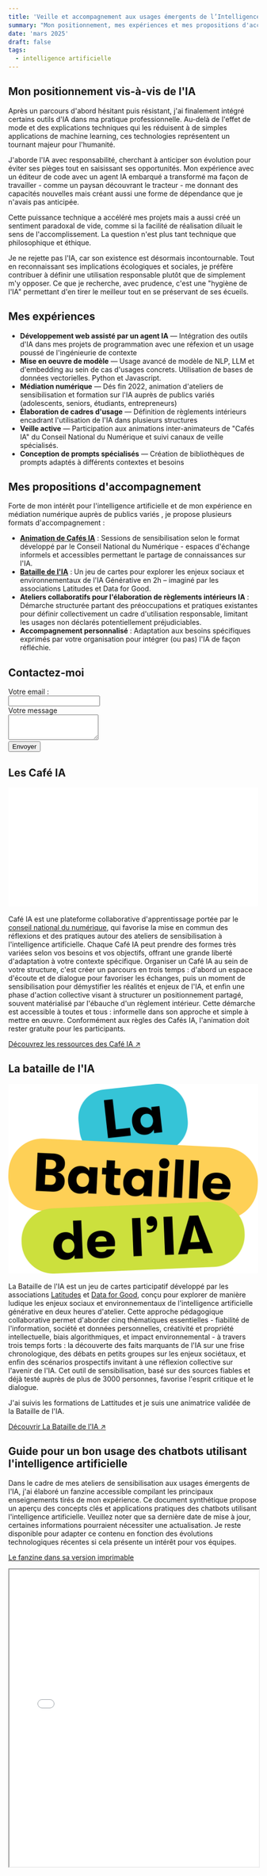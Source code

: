 ```yaml
---
title: 'Veille et accompagnement aux usages émergents de l’Intelligence artificielle'
summary: "Mon positionnement, mes expériences et mes propositions d'accompagnement."
date: 'mars 2025'
draft: false
tags:
  - intelligence artificielle
---
```


## Mon positionnement vis-à-vis de l'IA

Après un parcours d'abord hésitant puis résistant, j'ai finalement intégré certains outils d'IA dans ma pratique professionnelle. Au-delà de l'effet de mode et des explications techniques qui les réduisent à de simples applications de machine learning, ces technologies représentent un tournant majeur pour l'humanité.

J'aborde l'IA avec responsabilité, cherchant à anticiper son évolution pour éviter ses pièges tout en saisissant ses opportunités. Mon expérience avec un éditeur de code avec un agent IA embarqué a transformé ma façon de travailler - comme un paysan découvrant le tracteur - me donnant des capacités nouvelles mais créant aussi une forme de dépendance que je n'avais pas anticipée.

Cette puissance technique a accéléré mes projets mais a aussi créé un sentiment paradoxal de vide, comme si la facilité de réalisation diluait le sens de l'accomplissement. La question n'est plus tant technique que philosophique et éthique.

Je ne rejette pas l'IA, car son existence est désormais incontournable. Tout en reconnaissant ses implications écologiques et sociales, je préfère contribuer à définir une utilisation responsable plutôt que de simplement m'y opposer. Ce que je recherche, avec prudence, c'est une "hygiène de l'IA" permettant d'en tirer le meilleur tout en se préservant de ses écueils.

## Mes expériences

- **Développement web assisté par un agent IA** — Intégration des outils d'IA dans mes projets de programmation avec une réfexion et un usage poussé de l'ingénieurie de contexte
- **Mise en oeuvre de modèle** — Usage avancé de modèle de NLP, LLM et d'embedding au sein de cas d'usages concrets. Utilisation de bases de données vectorielles. Python et Javascript.
- **Médiation numérique** — Dés fin 2022, animation d'ateliers de sensibilisation et formation sur l'IA auprès de publics variés (adolescents, seniors, étudiants, entrepreneurs)
- **Élaboration de cadres d'usage** — Définition de règlements intérieurs encadrant l'utilisation de l'IA dans plusieurs structures
- **Veille active** — Participation aux animations inter-animateurs de "Cafés IA" du Conseil National du Numérique et suivi canaux de veille spécialisés.
- **Conception de prompts spécialisés** — Création de bibliothèques de prompts adaptés à différents contextes et besoins

## Mes propositions d'accompagnement

Forte de mon intérêt pour l'intelligence artificielle et de mon expérience en médiation numérique auprès de publics variés , je propose plusieurs formats d'accompagnement :

- **[Animation de Cafés IA](https://cafeia.org/)** : Sessions de sensibilisation selon le format développé par le Conseil National du Numérique - espaces d'échange informels et accessibles permettant le partage de connaissances sur l'IA.
- **[Bataille de l'IA](https://www.batailledelia.org/)** : Un jeu de cartes pour explorer les enjeux sociaux et environnementaux de l'IA Générative en 2h – imaginé par les associations Latitudes et Data for Good.
- **Ateliers collaboratifs pour l'élaboration de règlements intérieurs IA** : Démarche structurée partant des préoccupations et pratiques existantes pour définir collectivement un cadre d'utilisation responsable, limitant les usages non déclarés potentiellement préjudiciables.
- **Accompagnement personnalisé** : Adaptation aux besoins spécifiques exprimés par votre organisation pour intégrer (ou pas) l'IA de façon réfléchie.

## Contactez-moi

<form
  action="https://formspree.io/f/mjkbnlaz"
  method="POST"
>
  <label for="email" class="block font-medium leading-6 ">Votre email : </label>
  <div class="mt-2">
    <input id="email" name="email" type="email" autocomplete="email" class="block w-full rounded-md border-0 py-1.5 text-gray-900 shadow-sm ring-1 ring-inset ring-gray-300 placeholder:text-gray-400 focus:ring-2 focus:ring-inset focus:ring-indigo-600 sm:text-sm sm:leading-6">
  </div>
  <div class="col-span-full">
    <label for="message" class="block leading-6 ">Votre message</label>
    <div class="mt-2">
      <textarea id="message" name="message" rows="3" class="block w-full rounded-md border-0 py-1.5 text-gray-900 shadow-sm ring-1 ring-inset ring-gray-300 placeholder:text-gray-400 focus:ring-2 focus:ring-inset focus:ring-indigo-600 sm:text-sm sm:leading-6"></textarea>
    </div>
  </div>
  <div class="mt-6 flex items-center justify-end gap-x-6">
    <button type="submit"  class="rounded-md px-3 py-2 text-sm font-semibold text-black dark:text-white shadow-sm  focus-visible:outline focus-visible:outline-2 focus-visible:outline-offset-2 hover:bg-black/5 hover:dark:bg-white/10 border-black/15 dark:border-white/20 transition-colors duration-300 ease-in-out border">Envoyer</button>
  </div>
</form>

## Les Café IA

![Logo Café IA](AnimResized.gif)

Café IA est une plateforme collaborative d'apprentissage portée par le [conseil national du numérique](https://cnnumerique.fr/), qui favorise la mise en commun des réflexions et des pratiques autour des ateliers de sensibilisation à l'intelligence artificielle. Chaque Café IA peut prendre des formes très variées selon vos besoins et vos objectifs, offrant une grande liberté d'adaptation à votre contexte spécifique. Organiser un Café IA au sein de votre structure, c'est créer un parcours en trois temps : d'abord un espace d'écoute et de dialogue pour favoriser les échanges, puis un moment de sensibilisation pour démystifier les réalités et enjeux de l'IA, et enfin une phase d'action collective visant à structurer un positionnement partagé, souvent matérialisé par l'ébauche d'un règlement intérieur. Cette démarche est accessible à toutes et tous : informelle dans son approche et simple à mettre en œuvre.
Conformément aux règles des Cafés IA, l'animation doit rester gratuite pour les participants.

[Découvrez les ressources des Café IA ↗](https://cafeia.org/)

## La bataille de l'IA

![Logo Bataille de l'IA](Logo-Bataille-IA.png)

La Bataille de l'IA est un jeu de cartes participatif développé par les associations [Latitudes](https://www.latitudes.cc/) et [Data for Good](https://dataforgood.fr/), conçu pour explorer de manière ludique les enjeux sociaux et environnementaux de l'intelligence artificielle générative en deux heures d'atelier. Cette approche pédagogique collaborative permet d'aborder cinq thématiques essentielles - fiabilité de l'information, société et données personnelles, créativité et propriété intellectuelle, biais algorithmiques, et impact environnemental - à travers trois temps forts : la découverte des faits marquants de l'IA sur une frise chronologique, des débats en petits groupes sur les enjeux sociétaux, et enfin des scénarios prospectifs invitant à une réflexion collective sur l'avenir de l'IA. Cet outil de sensibilisation, basé sur des sources fiables et déjà testé auprès de plus de 3000 personnes, favorise l'esprit critique et le dialogue.

J'ai suivis les formations de Lattitudes et je suis une animatrice validée de la Bataille de l'IA.

[Découvrir La Bataille de l'IA ↗](https://www.batailledelia.org/)

## Guide pour un bon usage des chatbots utilisant l'intelligence artificielle

Dans le cadre de mes ateliers de sensibilisation aux usages émergents de l'IA, j'ai élaboré un fanzine accessible compilant les principaux enseignements tirés de mon expérience.
Ce document synthétique propose un aperçu des concepts clés et applications pratiques des chatbots utilisant l'intelligence artificielle. Veuillez noter que sa dernière date de mise à jour, certaines informations pourraient nécessiter une actualisation.
Je reste disponible pour adapter ce contenu en fonction des évolutions technologiques récentes si cela présente un intérêt pour vos équipes.

[Le fanzine dans sa version imprimable](/Fanzine-IA-version-imprimable.pdf)

<iframe src="/Fanzine-IA-version-non-imprimable.pdf" width="100%" height="600px"></iframe>
